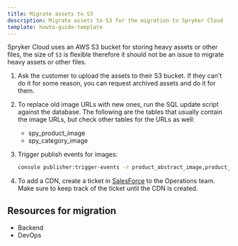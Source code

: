 ```yaml
---
title: Migrate assets to S3
description: Migrate assets to S3 for the migration to Spryker Cloud
template: howto-guide-template
---
```


Spryker Cloud uses an AWS S3 bucket for storing heavy assets or other files, the size of `S3` is flexible therefore it should not be
an issue to migrate heavy assets or other files.

1. Ask the customer to upload the assets to their S3 bucket.
    If they can't do it for some reason, you can request archived assets and do it for them.
2. To replace old image URLs with new ones, run the SQL update script against the database.
    The following are the tables that usually contain the image URLs, but check other tables for the URLs as well:
    * spy_product_image
    * spy_category_image

3. Trigger publish events for images:
    ```bash
    console publisher:trigger-events -r product_abstract_image,product_concrete_image,configurable_bundle_template_image,category_image
    ```
4. To add a CDN, create a ticket in [SalesForce](http://support.spryker.com) to the Operations team.
    Make sure to keep track of the ticket until the CDN is created.

## Resources for migration

* Backend
* DevOps